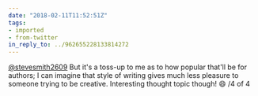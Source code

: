 ```yaml
---
date: "2018-02-11T11:52:51Z"
tags:
- imported
- from-twitter
in_reply_to: ../962655228133814272
---
```

[@stevesmith2609](https://twitter.com/stevesmith2609) But it's a toss-up to me as to how popular that'll be for authors; I can imagine that style of writing gives much less pleasure to someone trying to be creative. Interesting thought topic though\! 😄 /4 of 4
